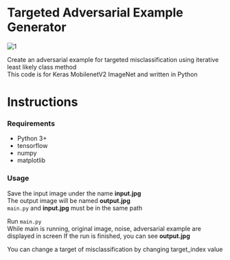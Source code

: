 # Targeted Adversarial Example Generator

![1](https://user-images.githubusercontent.com/48395704/91305142-8f8b0080-e7e5-11ea-9913-7bae83dd9646.JPG)

Create an adversarial example for targeted misclassification using iterative least likely class method  
This code is for Keras MobilenetV2 ImageNet and written in Python


# Instructions 
### Requirements   
- Python 3+
- tensorflow
- numpy
- matplotlib

### Usage
Save the input image under the name **input.jpg**  
The output image will be named **output.jpg**  
<code>main.py</code> and **input.jpg** must be in the same path  
  
Run <code>main.py</code>  
While main is running, original image, noise, adversarial example are displayed in screen
If the run is finished, you can see **output.jpg**  
  
You can change a target of misclassification by changing target_index value
